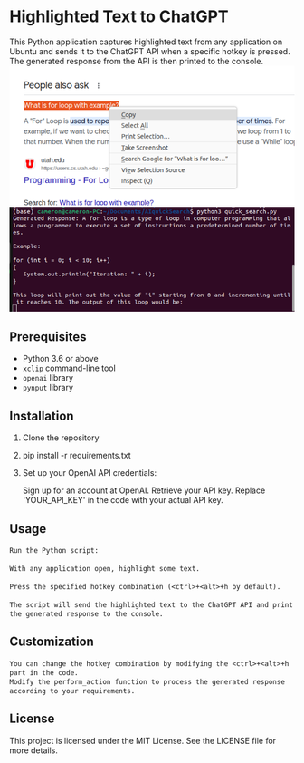 # Highlighted Text to ChatGPT

This Python application captures highlighted text from any application on Ubuntu and sends it to the ChatGPT API when a specific hotkey is pressed. The generated response from the API is then printed to the console.
![Application Screenshot](images/ss1.png)
![Application Screenshot](images/ss2.png)
## Prerequisites

- Python 3.6 or above
- `xclip` command-line tool
- `openai` library
- `pynput` library

## Installation

1. Clone the repository
2. pip install -r requirements.txt
3. Set up your OpenAI API credentials:

    Sign up for an account at OpenAI.
    Retrieve your API key.
    Replace 'YOUR_API_KEY' in the code with your actual API key.
   
## Usage

    Run the Python script:

    With any application open, highlight some text.

    Press the specified hotkey combination (<ctrl>+<alt>+h by default).

    The script will send the highlighted text to the ChatGPT API and print the generated response to the console.

## Customization

    You can change the hotkey combination by modifying the <ctrl>+<alt>+h part in the code.
    Modify the perform_action function to process the generated response according to your requirements.

## License

This project is licensed under the MIT License. See the LICENSE file for more details.

